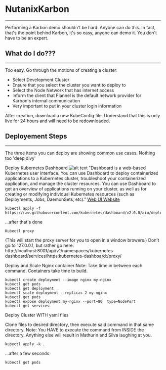 # NutanixKarbon
---------------
Performing a Karbon demo shouldn't be hard. Anyone can do this. In fact, that's the point behind Karbon, it's so easy, anyone can demo it. You don't have to be an expert.

## What do I do???
------------------
Too easy. Go through the motions of creating a cluster:
- Select Development Cluster
- Ensure that you select the cluster you want to deploy to
- Select the Node Network that has internet access
- Inform the client that Flannel is the default network provider for Karbon's internal communication
- Very important to put in your cluster login information

After creation, download a new KubeConfig file. Understand that this is only live for 24 hours and will need to be redownloaded.



## Deployement Steps
--------------------
The three items you can deploy are showing common use cases. Nothing too 'deep divy'

Deploy Kubernetes Dashboard
![alt text](https://d33wubrfki0l68.cloudfront.net/349824f68836152722dab89465835e604719caea/6e0b7/images/docs/ui-dashboard.png)
"Dashboard is a web-based Kubernetes user interface. You can use Dashboard to deploy containerized applications to a Kubernetes cluster, troubleshoot your containerized application, and manage the cluster resources. You can use Dashboard to get an overview of applications running on your cluster, as well as for creating or modifying individual Kubernetes resources (such as Deployments, Jobs, DaemonSets, etc)." [Web UI Website](https://kubernetes.io/docs/tasks/access-application-cluster/web-ui-dashboard/)
```
kubectl apply -f https://raw.githubusercontent.com/kubernetes/dashboard/v2.0.0/aio/deploy/recommended.yaml
```

...after that's done
```
Kubectl proxy 
```
(This will start the proxy server for you to open in a window browers.)
Don't go to 127.0.0.1, but rather go here:
http://localhost:8001/api/v1/namespaces/kubernetes-dashboard/services/https:kubernetes-dashboard:/proxy/

Deploy and Scale Nginx container
Note: Take time in between each command. Containers take time to build.

```
kubectl create deployment --image nginx my-nginx
kubectl get pods
kubectl get deployment
kubectl scale deployment --replicas 2 my-nginx
kubectl get pods
kubectl expose deployment my-nginx --port=80  type=NodePort
kubectl get services
```

Deploy Cluster WITH yaml files

Clone files to desired directory, then execute said command in that same directory.
Note: You HAVE to execute the command from INSIDE the directory. Anything else will result in Mathurin and Silva laughing at you.
```
kubectl apply -k .
```
...after a few seconds
```
kubectl get pods
```
